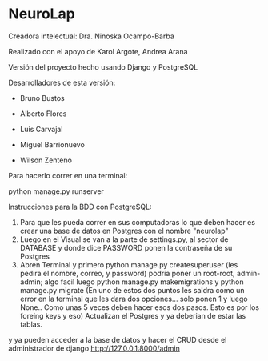 # NeuroLap
Creadora intelectual: Dra. Ninoska Ocampo-Barba

Realizado con el apoyo de Karol Argote, Andrea Arana

Versión del proyecto hecho usando Django y PostgreSQL

Desarrolladores de esta versión:

* Bruno Bustos

* Alberto Flores

* Luis Carvajal

* Miguel Barrionuevo

* Wilson Zenteno

Para hacerlo correr en una terminal:

python manage.py runserver

Instrucciones para la BDD con PostgreSQL:

1. Para que les pueda correr en sus computadoras lo que deben hacer es crear una base de datos en Postgres con el nombre "neurolap"
2. Luego en el Visual se van a la parte de settings.py, al sector de DATABASE y donde dice PASSWORD ponen la contraseña de su Postgres
3. Abren Terminal y primero 
python manage.py createsuperuser (les pedira el nombre, correo, y password) podria poner un root-root, admin-admin; algo facil
luego python manage.py makemigrations
y python manage.py migrate (En uno de estos dos puntos les saldra como un error en la terminal que les dara dos opciones... solo ponen 1 y luego None.. Como unas 5 veces deben hacer  esos dos pasos. Esto es por los foreing keys y eso)
Actualizan el Postgres y ya deberian de estar las tablas.

y ya pueden acceder a la base de datos y hacer el CRUD desde el administrador de django http://127.0.0.1:8000/admin
